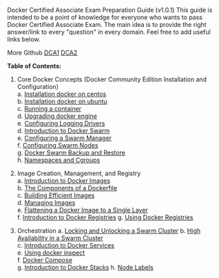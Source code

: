Docker Certified Associate Exam Preparation Guide (v1.0.1)
This guide is intended to be a point of knowledge for everyone who wants to pass Docker Certified Associate Exam. The main idea is to provide the right answer/link to every "question" in every domain. Feel free to add useful links below.

More Github 
[DCA1](https://github.com/Evalle/DCA/blob/master/README.md#domain-1-orchestration-25-of-exam)
[DCA2](https://github.com/kyledinh/docker/tree/master/dca)

<b>Table of Contents:</b>  
1. Core Docker Concepts (Docker Community Edition Installation and Configuration)  
    a. [Installation docker on centos](https://github.com/dhinilkv956/DCA/blob/master/Core_Docker_Concepts/Installation_docker_on_centos.md)  
    b. [Installation docker on ubuntu](https://github.com/dhinilkv956/DCA/blob/master/Core_Docker_Concepts/Installation_docker_on_ubuntu.md)     
    c. [Running a container](https://github.com/dhinilkv956/DCA/blob/master/Core_Docker_Concepts/Running_a_Container.md)   
    d. [Upgrading docker engine](https://github.com/dhinilkv956/DCA/blob/master/Core_Docker_Concepts/Upgrading%26downgrading_docker_engine.md)    
    e. [Configuring Logging Drivers](https://github.com/dhinilkv956/DCA/blob/master/Core_Docker_Concepts/Configuring_Logging_Drivers.md)   
    d. [Introduction to Docker Swarm](https://github.com/dhinilkv956/DCA/blob/master/Core_Docker_Concepts/Introduction_to_Docker_Swarm.md)    
    e. [Configuring a Swarm Manager](https://github.com/dhinilkv956/DCA/blob/master/Core_Docker_Concepts/Configuring%20_a%20_Swarm_Manager.md)   
    f. [Configuring Swarm Nodes](https://github.com/dhinilkv956/DCA/blob/master/Core_Docker_Concepts/Configuring_Swarm_Nodes.md)  
    g. [Docker Swarm Backup and Restore](https://github.com/dhinilkv956/DCA/blob/master/Core_Docker_Concepts/Docker_Swarm_Backup_and_Restore.md)   
    h. [Namespaces and Cgroups](https://github.com/dhinilkv956/DCA/blob/master/Core_Docker_Concepts/Namespaces_and_Cgroups.md)


2. Image Creation, Management, and Registry   
    a. [Introduction to Docker Images](https://github.com/dhinilkv956/DCA/blob/master/Image_Creation_Management_and_Registry/introduction_to_Docker_Images.md)     
    b. [The Components of a Dockerfile](https://github.com/dhinilkv956/DCA/blob/master/Image_Creation_Management_and_Registry/Components_of_Dockerfile.md)  
    c. [Building Efficient Images](https://github.com/dhinilkv956/DCA/blob/master/Image_Creation_Management_and_Registry/Building_Efficient_Images.md)  
    d. [Managing Images](https://github.com/dhinilkv956/DCA/blob/master/Image_Creation_Management_and_Registry/Managing_Images.md)  
    e. [Flattening a Docker Image to a Single Layer](https://github.com/dhinilkv956/DCA/blob/master/Image_Creation_Management_and_Registry/Flattening_a_Docker_Image_to_a_Single_Layer.md)  
    f. [Introduction to Docker Registries](https://github.com/dhinilkv956/DCA/blob/master/Image_Creation_Management_and_Registry/Introduction_to_Docker_Registries.md) 
    g. [Using Docker Registries](https://github.com/dhinilkv956/DCA/blob/master/Image_Creation_Management_and_Registry/Using_Docker_Registries.md) 

3. Orchestration
    a. [Locking and Unlocking a Swarm Cluster](https://github.com/dhinilkv956/DCA/blob/master/Orchestration/Locking_and_Unlocking_a_Swarm_Cluster.md) 
    b. [ High Availability in a Swarm Cluster](https://github.com/dhinilkv956/DCA/blob/master/Orchestration/High_Availability_in_a_Swarm_Cluster.md)  
    c. [Introduction to Docker Services](https://github.com/dhinilkv956/DCA/blob/master/Orchestration/Introduction_to_Docker_Services.md)  
    e. [Using docker inspect](https://github.com/dhinilkv956/DCA/blob/master/Orchestration/Using_docker_inspect.md)  
    f. [Docker Compose](https://github.com/dhinilkv956/DCA/blob/master/Orchestration/Docker_Compose.md)  
    g. [Introduction to Docker Stacks](https://github.com/dhinilkv956/DCA/blob/master/Orchestration/Introduction_to_Docker_Stacks.md)
    h. [Node Labels](https://github.com/dhinilkv956/DCA/blob/master/Orchestration/Node_Labels.md)

    
    
   
